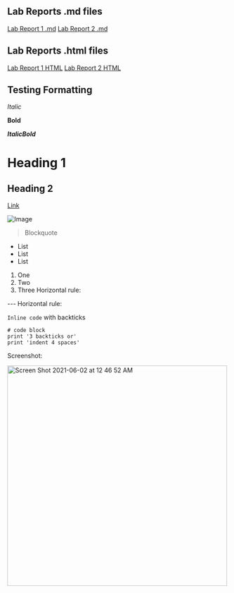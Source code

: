 ## Lab Reports .md files 
[Lab Report 1 .md](https://lilianjma.github.io/lab-report-1-week-2.md)
[Lab Report 2 .md](https://github.com/lilianjma/cse15l-lab-reports/blob/main/lab-report-2-week-4.md)

## Lab Reports .html files
[Lab Report 1 HTML](lab-report-1-week-2.html)
[Lab Report 2 HTML](lab-report-2-week-4.html)

## Testing Formatting
*Italic*

**Bold**

***ItalicBold***
# Heading 1
## Heading 2
[Link](http://a.com)

![Image](http://url/a.png)
> Blockquote	 	

* List
* List
* List

1. One
2. Two
3. Three
Horizontal rule:

---	Horizontal rule:

`Inline code` with backticks

```
# code block
print '3 backticks or'
print 'indent 4 spaces'
```

Screenshot:

<img width="500" alt="Screen Shot 2021-06-02 at 12 46 52 AM" src="https://user-images.githubusercontent.com/31358827/162327566-942f2302-ecf7-4a79-bca0-fb98d1b09e67.png">
